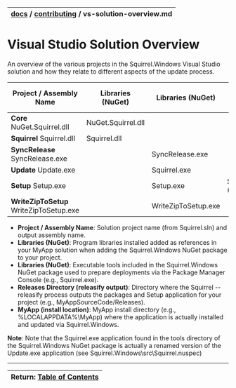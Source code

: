 | [docs](..)  / [contributing](.) / vs-solution-overview.md
|:---|

# Visual Studio Solution Overview

An overview of the various projects in the Squirrel.Windows Visual Studio solution and how they relate to different aspects of the update process.


| Project / Assembly Name | Libraries (NuGet) | Libraries (NuGet) | Releases Directory (releasify output) | MyApp (install location) |
|--------------------------------|---------|-----|------------------|-------------| 
| **Core** NuGet.Squirrel.dll | NuGet.Squirrel.dll | | | |
| **Squirrel** Squirrel.dll | Squirrel.dll | | | |
| **SyncRelease** SyncRelease.exe |           | SyncRelease.exe | | |
| **Update** Update.exe          |           | Squirrel.exe |             | Update.exe    |
| **Setup**  Setup.exe |           | Setup.exe | Setup.exe (+MyApp.Latest.nupkg) | |
| **WriteZipToSetup** WriteZipToSetup.exe  |           | WriteZipToSetup.exe | | |

* **Project / Assembly Name**: Solution project name (from Squirrel.sln) and output assembly name.
* **Libraries (NuGet)**: Program libraries installed added as references in your MyApp solution when adding the Squirrel.Windows NuGet package to your project.
* **Libraries (NuGet)**: Executable tools included in the Squirrel.Windows NuGet package used to prepare deployments via the Package Manager Console (e.g., Squirrel.exe).
* **Releases Directory (releasify output)**: Directory where the Squirrel --releasify process outputs the packages and Setup application for your project (e.g., MyAppSourceCode/Releases).
* **MyApp (install location)**: MyApp install directory (e.g., %LOCALAPPDATA%\MyApp) where the application is actually installed and updated via Squirrel.Windows.

**Note**: Note that the Squirrel.exe application found in the tools directory of the Squirrel.Windows NuGet package is actually a renamed version of the Update.exe application (see Squirrel.Windows\src\Squirrel.nuspec) 

---
| Return: [Table of Contents](../readme.md) |
|----|

